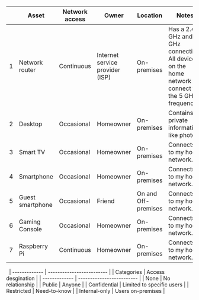 |   | Asset            | Network access | Owner                           | Location            | Notes                                                                                               | Sensitivity   |
| - | ---------------- | -------------- | ------------------------------- | ------------------- | --------------------------------------------------------------------------------------------------- | ------------- |
| 1 | Network router   | Continuous     | Internet service provider (ISP) | On-premises         | Has a 2.4 GHz and 5 GHz connection. All devices on the home network connect to the 5 GHz frequency. | Confidential  |
| 2 | Desktop          | Occasional     | Homeowner                       | On-premises         | Contains private information, like photos.                                                          | Restricted    |
| 3 | Smart TV         | Occasional     | Homeowner                       | On-premises         | Connects to my home network.                                                                        | Restricted    |
| 4 | Smartphone       | Occasional     | Homeowner                       | On-premises         | Connects to my home network.                                                                        | Internal-only |
| 5 | Guest smartphone | Occasional     | Friend                          | On and Off-premises | Connects to my home network.                                                                        | Internal-only |
| 6 | Gaming Console   | Occasional     | Homeowner                       | On-premises         | Connects to my home network.                                                                        | Internal-only |
| 7 | Raspberry Pi     | Continuous     | Homeowner                       | On-premises         | Connects to my home network.                                                                        | Confidential  |

&nbsp;
| ------------- | ------------------------- |
| Categories    | Access desgination        |
| ------------- | ------------------------- |
| None          | No relationship           |
| Public        | Anyone                    |
| Confidential  | Limited to specific users |
| Restricted    | Need-to-know              |
| Internal-only | Users on-premises         |
